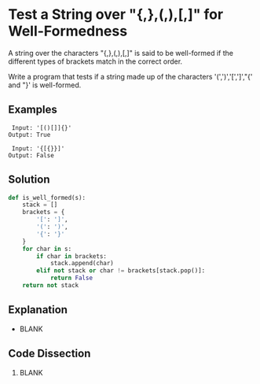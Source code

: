 # Test a String over "{,},(,),[,]" for Well-Formedness
A string over the characters "{,},(,),[,]" is said to be well-formed if the different types of brackets match in the correct order.
  
Write a program that tests if a string made up of the characters '(',')','[',']',"{' and "}' is well-formed.
  
## Examples
```
 Input: '[()[]]{}'
Output: True

 Input: '{[{}}]'
Output: False
```
  
## Solution
```python
def is_well_formed(s):
    stack = []
    brackets = {
        '[': ']',
        '(': ')',
        '{': '}'
    }
    for char in s:
        if char in brackets:
            stack.append(char)
        elif not stack or char != brackets[stack.pop()]:
            return False
    return not stack
```
  
## Explanation
* BLANK
  
## Code Dissection
1. BLANK